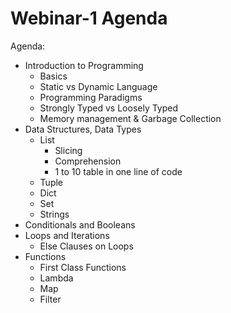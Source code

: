 # Webinar-1 Agenda

Agenda:
- Introduction to Programming
    - Basics
    - Static vs Dynamic Language
    - Programming Paradigms
    - Strongly Typed vs Loosely Typed
    - Memory management & Garbage Collection
- Data Structures, Data Types
    - List
        - Slicing
        - Comprehension
        - 1 to 10 table in one line of code
    - Tuple
    - Dict
    - Set
    - Strings
- Conditionals and Booleans
- Loops and Iterations
    - Else Clauses on Loops
- Functions
    - First Class Functions
    - Lambda
    - Map
    - Filter